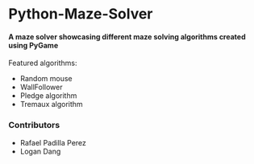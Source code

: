 # Python-Maze-Solver
#### A maze solver showcasing different maze solving algorithms created using PyGame
 
 Featured algorithms:
- Random mouse
- WallFollower
- Pledge algorithm
- Tremaux algorithm
 
 ### Contributors
 - Rafael Padilla Perez
 - Logan Dang
 
